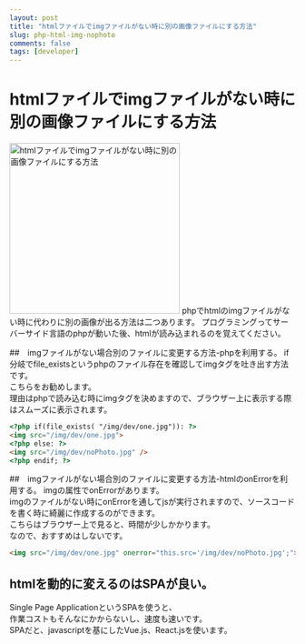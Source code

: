 ```yaml
---
layout: post
title: "htmlファイルでimgファイルがない時に別の画像ファイルにする方法"
slug: php-html-img-nophoto
comments: false
tags: [developer]
---
```

# htmlファイルでimgファイルがない時に別の画像ファイルにする方法
<img src="https://drive.google.com/uc?export=view&id=1GDoTF_NzXa5Vfgc-63SX7EoVypdn3Rov" alt="htmlファイルでimgファイルがない時に別の画像ファイルにする方法"  width="300" >
phpでhtmlのimgファイルがない時に代わりに別の画像が出る方法は二つあります。  
プログラミングってサーバーサイド言語のphpが動いた後、htmlが読み込まれるのを覚えてください。  

##　imgファイルがない場合別のファイルに変更する方法-phpを利用する。
if分岐でfile_existsというphpのファイル存在を確認してimgタグを吐き出す方法です。  
こちらをお勧めします。  
理由はphpで読み込む時にimgタグを決めますので、ブラウザー上に表示する際はスムーズに表示されます。  
```html
<?php if(file_exists( "/img/dev/one.jpg")): ?>
<img src="/img/dev/one.jpg">
<?php else: ?>
<img src="/img/dev/noPhoto.jpg" />
<?php endif; ?>
```
<amp-ad width="100vw" height="320"
     type="adsense"
     data-ad-client="ca-pub-7886659064712565"
     data-ad-slot="1939383573"
     data-auto-format="rspv"
     data-full-width="">
  <div overflow=""></div>
</amp-ad>

##　imgファイルがない場合別のファイルに変更する方法-htmlのonErrorを利用する。
imgの属性でonErrorがあります。  
imgのファイルがない時にonErrorを通してjsが実行されますので、ソースコードを書く時に綺麗に作成するのができます。  
こちらはブラウザー上で見ると、時間が少しかかります。  
なので、おすすめはしないです。  
```html
<img src="/img/dev/one.jpg" onerror="this.src='/img/dev/noPhoto.jpg';">
```

     

## htmlを動的に変えるのはSPAが良い。
Single Page ApplicationというSPAを使うと、  
作業コストもそんなにかからないし、速度も速いです。  
SPAだと、javascriptを基にしたVue.js、React.jsを使います。  

